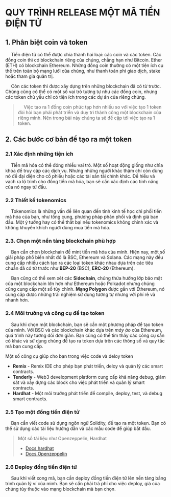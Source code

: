 # QUY TRÌNH RELEASE MỘT MÃ TIỀN ĐIỆN TỬ
## 1. Phân biệt coin và token
&emsp; Tiền điện tử có thể được chia thành hai loại: các coin và các token. Các đồng coin thì có blockchain riêng của chúng, chẳng hạn như Bitcoin. Ether (ETH) có blockchain Ethereum. Những đồng coin thường có một tiện ích cụ thể trên toàn bộ mạng lưới của chúng, như thanh toán phí giao dịch, stake hoặc tham gia quản trị.

&emsp; Còn các token thì được xây dựng trên những blockchain đã có từ trước. Chúng cũng có thể có một số vai trò tương tự như các đồng coin, nhưng các token chủ yếu chỉ có tiện ích trong các dự án của riêng chúng.

> &emsp; Việc tạo ra 1 đồng coin phức tạp hơn nhiều so với việc tạo 1 token đòi hỏi bạn phải phát triển và duy trì thành công một blockchain của riêng mình. Nên trong bài này chúng ta sẽ đề cập tới việc tạo ra 1 token.

## 2. Các bước cơ bản để tạo ra một token

### 2.1 Xác định những tiện ích

&emsp; Tiền mã hóa có thể đóng nhiều vai trò. Một số hoạt động giống như chìa khóa để truy cập các dịch vụ. Nhưng những người khác thậm chí còn dùng nó để đại diện cho cổ phiếu hoặc các tài sản tài chính khác. Để hiểu và vạch ra lộ trình cho đồng tiền mã hóa, bạn sẽ cần xác định các tính năng của nó ngay từ đầu.

### 2.2 Thiết kế tokenomics

&emsp; Tokenomics là những vấn đề liên quan đến tính kinh tế học chi phối tiền mã hóa của bạn, như tổng cung, phương pháp phân phối và định giá ban đầu. Một ý tưởng hay có thể thất bại nếu tokenomics không chính xác và không khuyến khích người dùng mua tiền mã hóa.

### 2.3. Chọn một nền tảng blockchain phù hợp
&emsp;  Bạn cần chọn blockchain để mint tiền mã hóa của mình. Hiện nay, một số giải pháp phổ biến nhất đó là BSC, Ethereum và Solana. Các mạng này đều cung cấp nhiều cách tạo ra các loại token khác nhau dựa trên các tiêu chuẩn đã có từ trước như **BEP-20** (BSC), **ERC-20** (Ethereum). 

&emsp; Bạn cũng có thể xem xét các **Sidechain**, chúng thừa hưởng lớp bảo mật của một blockchain lớn hơn như Ethereum hoặc Polkadot nhưng chúng cũng cung cấp một số tùy chỉnh. **Mạng Polygon** được gắn với Ethereum, nó cung cấp được những trải nghiệm sử dụng tương tự nhưng với phí rẻ và nhanh hơn.

### 2.4 Môi trường và công cụ để tạo token

&emsp; Sau khi chọn một blockchain, bạn sẽ cần một phương pháp để tạo token của mình. Với BSC và các blockchain khác dựa trên *máy ảo* của Ethereum, quá trình này tương đối đơn giản. Bạn cũng có thể tìm thấy các công cụ sẵn có khác và sử dụng chúng để tạo ra token dựa trên các thông số và quy tắc mà bạn cung cấp.

Một số công cụ giúp cho bạn trong việc code và deloy token

- **Remix** - Remix IDE cho phép bạn phát triển, deloy và quản lý các smart contracts.
- **Tenderly** - Web3 development platform cung cấp khả năng debug, giám sát và xây dựng các block cho việc phát triển và quản lý smart contracts.
- **Hardhat** - Một môi trường phát triển để compile, deploy, test, và debug smart contracts.

### 2.5 Tạo một đồng tiền điện tử

&emsp; Bạn cần viết code sử dụng ngôn ngữ Solidity, để tạo ra một token. Bạn có thể sử dụng các tài liệu hướng dẫn và các mẫu code để giúp bắt đầu.
> Một số tài liệu như Openzeppelin, Hardhat
>- [Docs hardhat](https://hardhat.org/docs)
>- [Docs Openzeppelin ](https://docs.openzeppelin.com/)

### 2.6 Deploy đồng tiền điện tử
&emsp; Sau khi viết xong mã, bạn cần deploy đồng tiền điện tử lên nền tảng bằng trình quản lý ví của mình. Bạn sẽ cần phải trả phí cho việc deploy, giá của chúng tùy thuộc vào mạng blockchain mà bạn chọn.

